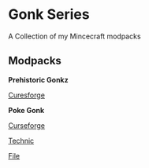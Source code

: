 # Gonk Series
A Collection of my Mincecraft modpacks
## Modpacks
**Prehistoric Gonkz**

[Curesforge](https://www.curseforge.com/minecraft/modpacks/prehistoric-gonkz)

**Poke Gonk**

[Curseforge](https://www.curseforge.com/minecraft/modpacks/pixelgonk)

[Technic](https://www.technicpack.net/modpack/pixelgonk.1950387)

[File](https://github.com/RadicalNugz/Gonk-Series/releases/tag/PixelGonk)

